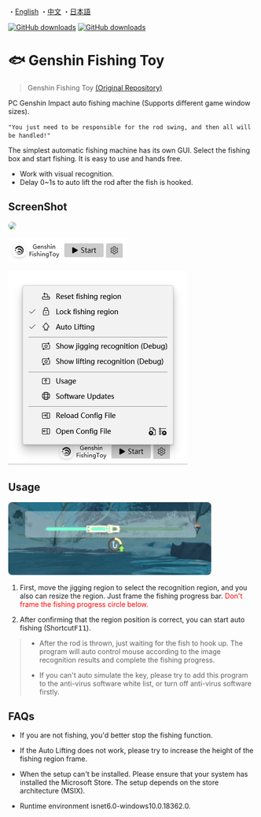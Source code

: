・[English](README.en.md) ・[中文](README.md) ・[日本語](README.jp.md)

[![GitHub downloads](https://img.shields.io/github/downloads/genshin-matrix/genshin-fishing-toy/total)](https://github.com/emako/genshin-fishing-toy/releases)
[![GitHub downloads](https://img.shields.io/github/downloads/genshin-matrix/genshin-fishing-toy/latest/total)](https://github.com/emako/genshin-fishing-toy/releases)

# 🐟 Genshin Fishing Toy

> Genshin Fishing Toy [(Original Repository)](https://github.com/babalae/genshin-fishing-toy)

PC Genshin Impact auto fishing machine (Supports different game window sizes).

`"You just need to be responsible for the rod swing, and then all will be handled!"`

The simplest automatic fishing machine has its own GUI. Select the fishing box and start fishing. It is easy to use and hands free.

* Work with visual recognition.
* Delay 0~1s to auto lift the rod after the fish is hooked.

## ScreenShot

<img src="/src/GenshinFishingToy/Resources/demo.gif" style="zoom:100%;border 0px solid white;border-radius:10px" />

![](assets/image1.en.png)

![](assets/image2.en.png)

## Usage

<img src="src/GenshinFishingToy/Resources/demo.png" alt="demo" style="zoom:80%;border 0px solid white;border-radius:10px" />

1. First, move the jigging region to select the recognition region, and you also can resize the region. Just frame the fishing progress bar. <font color='red'> Don't frame the fishing progress circle below.</font>

2. After confirming that the region position is correct, you can start auto fishing (Shortcut<kbd>F11</kbd>).

> - After the rod is thrown, just waiting for the fish to hook up. The program will auto control mouse according to the image recognition results and complete the fishing progress.
>
> - If you can't auto simulate the key, please try to add this program to the anti-virus software white list, or turn off anti-virus software firstly.

## FAQs
- If you are not fishing, you'd better stop the fishing function.
- If the Auto Lifting does not work, please try to increase the height of the fishing region frame.
- When the setup can't be installed. Please ensure that your system has installed the Microsoft Store. The setup depends on the store architecture (MSIX).

- Runtime environment isnet6.0-windows10.0.18362.0.


